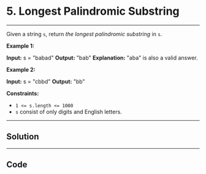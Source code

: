 # 5. Longest Palindromic Substring

---

Given a string `s`, return _the longest_ _palindromic_ _substring_ in `s`.

 

**Example 1:**


**Input:** s = "babad"
**Output:** "bab"
**Explanation:** "aba" is also a valid answer.


**Example 2:**


**Input:** s = "cbbd"
**Output:** "bb"


 

**Constraints:**

  * `1 <= s.length <= 1000`
  * `s` consist of only digits and English letters.

---

## Solution



---

## Code
```python


```
